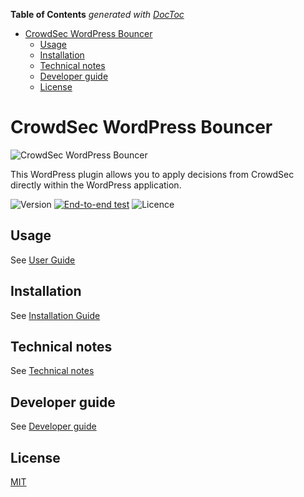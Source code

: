 <!-- START doctoc generated TOC please keep comment here to allow auto update -->
<!-- DON'T EDIT THIS SECTION, INSTEAD RE-RUN doctoc TO UPDATE -->
**Table of Contents**  *generated with [DocToc](https://github.com/thlorenz/doctoc)*

- [CrowdSec WordPress Bouncer](#crowdsec-wordpress-bouncer)
  - [Usage](#usage)
  - [Installation](#installation)
  - [Technical notes](#technical-notes)
  - [Developer guide](#developer-guide)
  - [License](#license)

<!-- END doctoc generated TOC please keep comment here to allow auto update -->

# CrowdSec WordPress Bouncer

![CrowdSec WordPress Bouncer](https://raw.githubusercontent.com/crowdsecurity/cs-wordpress-bouncer/main/.wordpress-org/banner-1544x500.png "CrowdSec WordPress Bouncer")

This WordPress plugin allows you to apply decisions from CrowdSec directly within the WordPress application.

![Version](https://img.shields.io/github/v/release/crowdsecurity/cs-wordpress-bouncer?include_prereleases)
[![End-to-end test](https://github.com/crowdsecurity/cs-wordpress-bouncer/actions/workflows/end-to-end-test-suite.yml/badge.svg)](https://github.com/crowdsecurity/cs-wordpress-bouncer/actions/workflows/end-to-end-test-suite.yml)
![Licence](https://img.shields.io/github/license/crowdsecurity/cs-wordpress-bouncer)


## Usage

See [User Guide](https://github.com/crowdsecurity/cs-wordpress-bouncer/blob/main/docs/USER_GUIDE.md)

## Installation

See [Installation Guide](https://github.com/crowdsecurity/cs-wordpress-bouncer/blob/main/docs/INSTALLATION_GUIDE.md)


## Technical notes

See [Technical notes](https://github.com/crowdsecurity/cs-wordpress-bouncer/blob/main/docs/TECHNICAL_NOTES.md)

## Developer guide

See [Developer guide](https://github.com/crowdsecurity/cs-wordpress-bouncer/blob/main/docs/DEVELOPER.md)


## License

[MIT](https://github.com/crowdsecurity/cs-wordpress-bouncer/blob/main/LICENSE)

